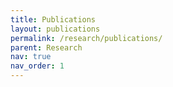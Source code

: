 ```yaml
---
title: Publications
layout: publications
permalink: /research/publications/
parent: Research
nav: true
nav_order: 1
---
```

